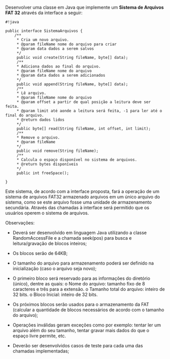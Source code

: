 Desenvolver uma classe em Java que implemente um **Sistema de Arquivos FAT 32** através da
interface a seguir:

```
#!java

public interface SistemaArquivos {
    /**
     * Cria um novo arquivo.
     * @param fileName nome do arquivo para criar
     * @param data dados a serem salvos
     */
     public void create(String fileName, byte[] data);
     /**
     * Adiciona dados ao final do arquivo.
     * @param fileName nome do arquivo
     * @param data dados a serem adicionados
     */
     public void append(String fileName, byte[] data);
     /**
     * Lê arquivo.
     * @param fileName nome do arquivo
     * @param offset a partir de qual posição a leitura deve ser feita.
     * @param limit até aonde a leitura será feita, -1 para ler até o final do arquivo.
     * @return dados lidos
     */
     public byte[] read(String fileName, int offset, int limit);
     /**
     * Remove o arquivo.
     * @param fileName
     */
     public void remove(String fileName);
     /**
     * Calcula o espaço disponível no sistema de arquivos.
     * @return bytes disponíveis
     */
     public int freeSpace();

}
```


Este sistema, de acordo com a interface proposta, fará a operação de um sistema de arquivos
FAT32 armazenado arquivos em um único arquivo do sistema, como se este arquivo fosse uma
unidade de armazenamento secundária. Através das chamadas à interface será permitido que
os usuários operem o sistema de arquivos.

Observações:
* Deverá ser desenvolvido em linguagem Java utilizando a classe RandomAccessFile e a
chamada seek(pos) para busca e leitura/gravação de blocos inteiros;

* Os blocos serão de 64KB;

* O tamanho do arquivo para armazenamento poderá ser definido na inicialização (caso
o arquivo seja novo);

* O primeiro bloco será reservado para as informações do diretório (único), dentre as
quais:
o Nome do arquivo: tamanho fixo de 8 caracteres e três para a extensão.
o Tamanho total do arquivo: inteiro de 32 bits.
o Bloco Inicial: inteiro de 32 bits.

* Os próximos blocos serão usados para o armazenamento da FAT (calcular a
quantidade de blocos necessários de acordo com o tamanho do arquivo);

* Operações inválidas geram exceções como por exemplo: tentar ler um arquivo além
do seu tamanho, tentar gravar mais dados do que o espaço livre permite, etc.

* Deverão ser desenvolvidos casos de teste para cada uma das chamadas
implementadas;